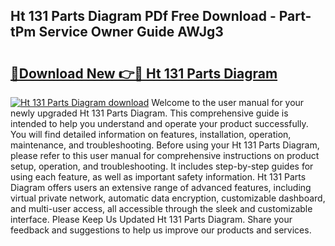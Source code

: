 ## Ht 131 Parts Diagram PDf Free Download - Part-tPm Service Owner Guide AWJg3

# <h2><a href="http://dfkg0jl.blite.top/?on=Ht+131+Parts+Diagram">🔗Download New 👉🔴 Ht 131 Parts Diagram</a></h2>

[![Ht 131 Parts Diagram download](https://i.imgur.com/lujVjoI.png)](http://dfkg0jl.blite.top/?on=Ht+131+Parts+Diagram)
Welcome to the user manual for your newly upgraded Ht 131 Parts Diagram. This comprehensive guide is intended to help you understand and operate your product successfully. You will find detailed information on features, installation, operation, maintenance, and troubleshooting. Before using your Ht 131 Parts Diagram, please refer to this user manual for comprehensive instructions on product setup, operation, and troubleshooting. It includes step-by-step guides for using each feature, as well as important safety information. Ht 131 Parts Diagram offers users an extensive range of advanced features, including virtual private network, automatic data encryption, customizable dashboard, and multi-user access, all accessible through the sleek and customizable interface. Please Keep Us Updated Ht 131 Parts Diagram. Share your feedback and suggestions to help us improve our products and services.
